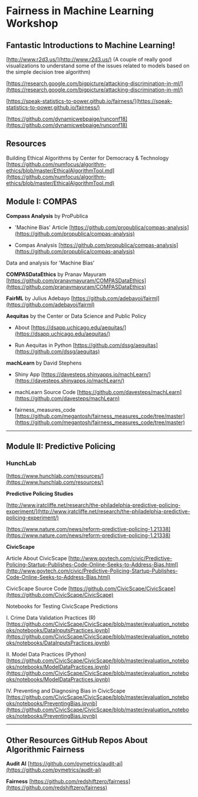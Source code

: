 # Fairness in Machine Learning Workshop

## Fantastic Introductions to Machine Learning!

[http://www.r2d3.us/](http://www.r2d3.us/)
(A couple of really good visualizations to understand some of the issues related to models based on the simple decision tree algorithm)

[https://research.google.com/bigpicture/attacking-discrimination-in-ml/](https://research.google.com/bigpicture/attacking-discrimination-in-ml/)

[https://speak-statistics-to-power.github.io/fairness/](https://speak-statistics-to-power.github.io/fairness/)

[https://github.com/dynamicwebpaige/runconf18](https://github.com/dynamicwebpaige/runconf18)

## Resources

Building Ethical Algorithms by Center for Democracy & Technology
[https://github.com/numfocus/algorithm-ethics/blob/master/EthicalAlgorithmTool.md](https://github.com/numfocus/algorithm-ethics/blob/master/EthicalAlgorithmTool.md)

## Module I: COMPAS

**Compass Analysis** by ProPublica

* 'Machine Bias' Article [https://github.com/propublica/compas-analysis](https://github.com/propublica/compas-analysis)

* Compas Analysis [https://github.com/propublica/compas-analysis](https://github.com/propublica/compas-analysis)

Data and analysis for 'Machine Bias'

**COMPASDataEthics** by Pranav Mayuram
[https://github.com/pranavmayuram/COMPASDataEthics](https://github.com/pranavmayuram/COMPASDataEthics)

**FairML** by Julius Adebayo
[https://github.com/adebayoj/fairml](https://github.com/adebayoj/fairml)

**Aequitas** by the Center or Data Science and Public Policy

* About [https://dsapp.uchicago.edu/aequitas/](https://dsapp.uchicago.edu/aequitas/)

* Run Aequitas in Python [https://github.com/dssg/aequitas](https://github.com/dssg/aequitas)

**machLearn** by David Stephens

* Shiny App [https://davesteps.shinyapps.io/machLearn/](https://davesteps.shinyapps.io/machLearn/)

* machLearn Source Code [https://github.com/davesteps/machLearn](https://github.com/davesteps/machLearn)

* fairness_measures_code [https://github.com/megantosh/fairness_measures_code/tree/master](https://github.com/megantosh/fairness_measures_code/tree/master)

---

## Module II: Predictive Policing

### HunchLab
[https://www.hunchlab.com/resources/](https://www.hunchlab.com/resources/)

**Predictive Policing Studies**

[http://www.jratcliffe.net/research/the-philadelphia-predictive-policing-experiment/](http://www.jratcliffe.net/research/the-philadelphia-predictive-policing-experiment/)

[https://www.nature.com/news/reform-predictive-policing-1.21338](https://www.nature.com/news/reform-predictive-policing-1.21338)

**CivicScape**

Article About CivicScape
[http://www.govtech.com/civic/Predictive-Policing-Startup-Publishes-Code-Online-Seeks-to-Address-Bias.html](http://www.govtech.com/civic/Predictive-Policing-Startup-Publishes-Code-Online-Seeks-to-Address-Bias.html)

CivicScape Source Code
[https://github.com/CivicScape/CivicScape](https://github.com/CivicScape/CivicScape)

Notebooks for Testing CivicScape Predictions

I. Crime Data Validation Practices (R)
[https://github.com/CivicScape/CivicScape/blob/master/evaluation_notebooks/notebooks/DataInputsPractices.ipynb](https://github.com/CivicScape/CivicScape/blob/master/evaluation_notebooks/notebooks/DataInputsPractices.ipynb)

II. Model Data Practices (Python)
[https://github.com/CivicScape/CivicScape/blob/master/evaluation_notebooks/notebooks/ModelDataPractices.ipynb](https://github.com/CivicScape/CivicScape/blob/master/evaluation_notebooks/notebooks/ModelDataPractices.ipynb)

IV. Preventing and Diagnosing Bias in CivicScape
[https://github.com/CivicScape/CivicScape/blob/master/evaluation_notebooks/notebooks/PreventingBias.ipynb](https://github.com/CivicScape/CivicScape/blob/master/evaluation_notebooks/notebooks/PreventingBias.ipynb)

---

## Other Resources GitHub Repos About Algorithmic Fairness

**Audit AI**
[https://github.com/pymetrics/audit-ai](https://github.com/pymetrics/audit-ai)

**Fairness**
[https://github.com/redshiftzero/fairness](https://github.com/redshiftzero/fairness)






